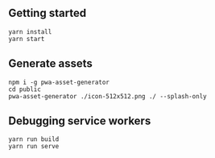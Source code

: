 ## Getting started

```
yarn install
yarn start
```

## Generate assets 

```
npm i -g pwa-asset-generator
cd public
pwa-asset-generator ./icon-512x512.png ./ --splash-only
```

## Debugging service workers

```
yarn run build
yarn run serve
```
